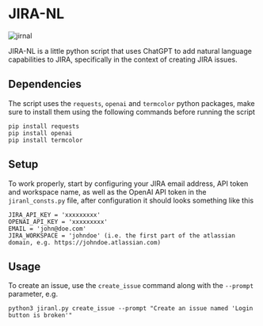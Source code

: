 # JIRA-NL

![jirnal](https://user-images.githubusercontent.com/45729602/226185282-1d9f5e04-cb28-4cce-b555-15df49846791.gif)

JIRA-NL is a little python script that uses ChatGPT to add natural language capabilities to JIRA,
specifically in the context of creating JIRA issues.

## Dependencies

The script uses the `requests`, `openai` and `termcolor` python packages, make sure to install them
using the following commands before running the script

    pip install requests
    pip install openai
    pip install termcolor

## Setup

To work properly, start by configuring your JIRA email address, API token and workspace name, as well as the OpenAI API token
in the `jiranl_consts.py` file, after configuration it should looks something like this

    JIRA_API_KEY = 'xxxxxxxxx'
    OPENAI_API_KEY = 'xxxxxxxxx'
    EMAIL = 'john@doe.com'
    JIRA_WORKSPACE = 'johndoe' (i.e. the first part of the atlassian domain, e.g. https://johndoe.atlassian.com)

## Usage

To create an issue, use the `create_issue` command along with the `--prompt` parameter, e.g.

    python3 jiranl.py create_issue --prompt "Create an issue named 'Login button is broken'"

